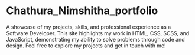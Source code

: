 # Chathura_Nimshitha_portfolio
A showcase of my projects, skills, and professional experience as a Software Developer. This site highlights my work in HTML, CSS, SCSS, and JavaScript, demonstrating my ability to solve problems through code and design. Feel free to explore my projects and get in touch with me!
